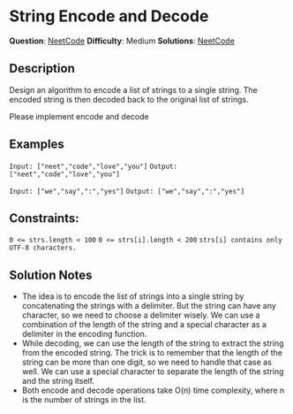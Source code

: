 # String Encode and Decode
__Question__: [NeetCode](https://neetcode.io/problems/string-encode-and-decode)
__Difficulty__: Medium
__Solutions__: [NeetCode](https://www.youtube.com/watch?v=B1k_sxOSgv8&ab_channel=NeetCode)

## Description
Design an algorithm to encode a list of strings to a single string. The encoded string is then decoded back to the original list of strings.

Please implement encode and decode

## Examples
`Input: ["neet","code","love","you"]`
`Output:["neet","code","love","you"]`

`Input: ["we","say",":","yes"]`
`Output: ["we","say",":","yes"]`

## Constraints:
`0 <= strs.length < 100`
`0 <= strs[i].length < 200`
`strs[i] contains only UTF-8 characters.`

## Solution Notes
- The idea is to encode the list of strings into a single string by concatenating the strings with a delimiter. But the string can have any character, so we need to choose a delimiter wisely. We can use a combination of the length of the string and a special character as a delimiter in the encoding function.
- While decoding, we can use the length of the string to extract the string from the encoded string. The trick is to remember that the length of the string can be more than one digit, so we need to handle that case as well. We can use a special character to separate the length of the string and the string itself.
- Both encode and decode operations take O(n) time complexity, where n is the number of strings in the list.
